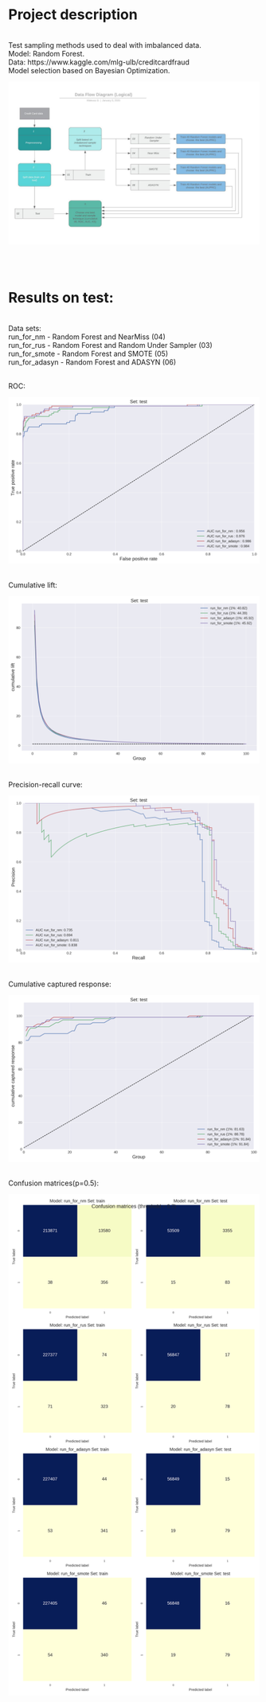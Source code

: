 # Project description
</br>
Test sampling methods used to deal with imbalanced data.</br>
Model: Random Forest.</br>
Data: https://www.kaggle.com/mlg-ulb/creditcardfraud </br>
Model selection based on Bayesian Optimization.

</br>

![alt text](https://github.com/mateusz-g94/DS-Fraud-detection/blob/master/data_flow.jpeg)

</br></br>

# Results on test:
</br>
Data sets: </br>
run_for_nm      - Random Forest and NearMiss (04) </br>
run_for_rus     - Random Forest and Random Under Sampler (03) </br>
run_for_smote   - Random Forest and SMOTE (05)</br>
run_for_adasyn  - Random Forest and ADASYN (06)</br> </br>

ROC:

![alt text](https://github.com/mateusz-g94/DS-Fraud-detection/blob/master/grp/roc_set_test.png)

</br>
Cumulative lift:

![alt text](https://github.com/mateusz-g94/DS-Fraud-detection/blob/master/grp/lift_cum_set_test.png)

</br>
Precision-recall curve:

![alt text](https://github.com/mateusz-g94/DS-Fraud-detection/blob/master/grp/prc_set_test.png)

</br>
Cumulative captured response:

![alt text](https://github.com/mateusz-g94/DS-Fraud-detection/blob/master/grp/captured_response_cum_set_test.png)

</br>
Confusion matrices(p=0.5):

![alt text](https://github.com/mateusz-g94/DS-Fraud-detection/blob/master/grp/conf_matrix.png)
